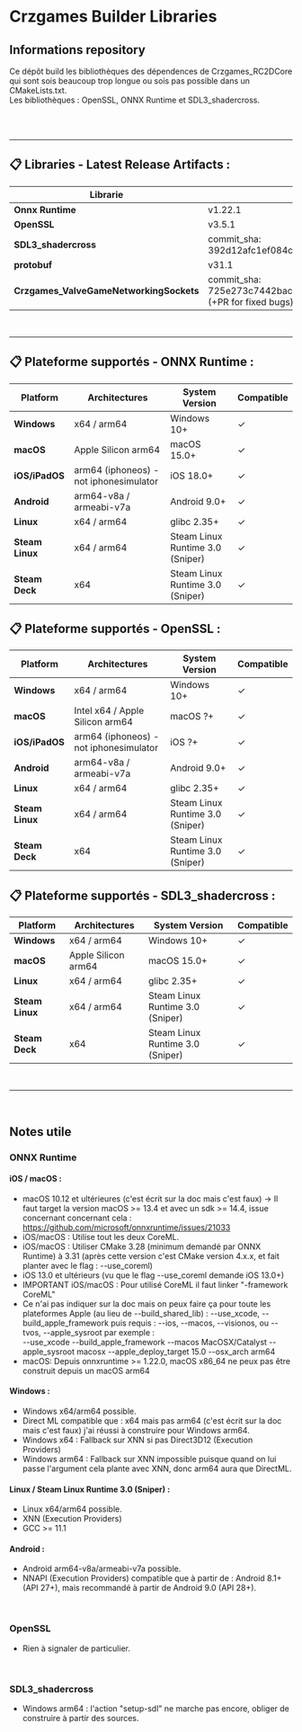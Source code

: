 # Crzgames Builder Libraries

## Informations repository
Ce dépôt build les bibliothèques des dépendences de Crzgames_RC2DCore qui sont sois beaucoup trop longue ou sois pas possible dans un CMakeLists.txt. <br />
Les bibliothèques : OpenSSL, ONNX Runtime et SDL3_shadercross. <br /><br />

<br />

---

## 📋 Libraries - Latest Release Artifacts :

| Librarie | Version |
|----------|---------|
| **Onnx Runtime** | v1.22.1 |
| **OpenSSL** | v3.5.1 |
| **SDL3_shadercross** | commit_sha: 392d12afc1ef084c5cd656307180027399b7a54e |
| **protobuf** | v31.1 |
| **Crzgames_ValveGameNetworkingSockets** | commit_sha: 725e273c7442bac7a8bc903c0b210b1c15c34d92 (+PR for fixed bugs) |

<br />

---

## 📋 Plateforme supportés - ONNX Runtime :

| Platform | Architectures | System Version | Compatible |
|----------|---------------|----------------|------------|
| **Windows** | x64 / arm64 | Windows 10+  | ✓          |
| **macOS** | Apple Silicon arm64 | macOS 15.0+ | ✓ |
| **iOS/iPadOS** | arm64 (iphoneos) - not iphonesimulator | iOS 18.0+ | ✓ |
| **Android** | arm64-v8a / armeabi-v7a | Android 9.0+ | ✓ |
| **Linux** | x64 / arm64 | glibc 2.35+ | ✓ |
| **Steam Linux** | x64 / arm64 | Steam Linux Runtime 3.0 (Sniper) | ✓ |
| **Steam Deck** | x64 | Steam Linux Runtime 3.0 (Sniper) | ✓ |

## 📋 Plateforme supportés - OpenSSL :

| Platform | Architectures | System Version | Compatible |
|----------|---------------|----------------|------------|
| **Windows** | x64 / arm64 | Windows 10+  | ✓          |
| **macOS** | Intel x64 / Apple Silicon arm64 | macOS ?+ | ✓ |
| **iOS/iPadOS** | arm64 (iphoneos) - not iphonesimulator | iOS ?+ | ✓ |
| **Android** | arm64-v8a / armeabi-v7a | Android 9.0+ | ✓ |
| **Linux** | x64 / arm64 | glibc 2.35+ | ✓ |
| **Steam Linux** | x64 / arm64 | Steam Linux Runtime 3.0 (Sniper) | ✓ |
| **Steam Deck** | x64 | Steam Linux Runtime 3.0 (Sniper) | ✓ |

## 📋 Plateforme supportés - SDL3_shadercross :

| Platform | Architectures | System Version | Compatible |
|----------|---------------|----------------|------------|
| **Windows** | x64 / arm64 | Windows 10+  | ✓           |
| **macOS** | Apple Silicon arm64 | macOS 15.0+ | ✓ |
| **Linux** | x64 / arm64 | glibc 2.35+ | ✓ |
| **Steam Linux** | x64 / arm64 | Steam Linux Runtime 3.0 (Sniper) | ✓ |
| **Steam Deck** | x64 | Steam Linux Runtime 3.0 (Sniper) | ✓ |

<br />

---

<br />

## Notes utile

### ONNX Runtime
#### iOS / macOS :
- macOS 10.12 et ultérieures (c'est écrit sur la doc mais c'est faux) -> Il faut target la version macOS >= 13.4 et avec un sdk >= 14.4, issue concernant concernant cela : https://github.com/microsoft/onnxruntime/issues/21033
- iOS/macOS : Utilise tout les deux CoreML.
- iOS/macOS : Utiliser CMake 3.28 (minimum demandé par ONNX Runtime) à 3.31 (après cette version c'est CMake version 4.x.x, et fait planter avec le flag : --use_coreml)
- iOS 13.0 et ultérieurs (vu que le flag --use_coreml demande iOS 13.0+)
- IMPORTANT iOS/macOS : Pour utilisé CoreML il faut linker "-framework CoreML"
- Ce n'ai pas indiquer sur la doc mais on peux faire ça pour toute les plateformes Apple (au lieu de --build_shared_lib) : --use_xcode, --build_apple_framework puis requis : --ios, --macos, --visionos, ou --tvos, --apple_sysroot <the location or name of the macOS platform SDK> par exemple : <br />
--use_xcode --build_apple_framework --macos MacOSX/Catalyst --apple_sysroot macosx --apple_deploy_target 15.0 --osx_arch arm64
- macOS: Depuis onnxruntime >= 1.22.0, macOS x86_64 ne peux pas être construit depuis un macOS arm64

#### Windows :
- Windows x64/arm64 possible.
- Direct ML compatible que : x64 mais pas arm64 (c'est écrit sur la doc mais c'est faux) j'ai réussi à construire pour Windows arm64.
- Windows x64 : Fallback sur XNN si pas Direct3D12 (Execution Providers)
- Windows arm64 : Fallback sur XNN impossible puisque quand on lui passe l'argument cela plante avec XNN, donc arm64 aura que DirectML.

#### Linux / Steam Linux Runtime 3.0 (Sniper) :
- Linux x64/arm64 possible.
- XNN (Execution Providers)
- GCC >= 11.1

#### Android :
- Android arm64-v8a/armeabi-v7a possible.
- NNAPI (Execution Providers) compatible que à partir de : Android 8.1+ (API 27+), mais recommandé à partir de Android 9.0 (API 28+).

<br />

### OpenSSL
- Rien à signaler de particulier.

<br />

### SDL3_shadercross
- Windows arm64 : l'action "setup-sdl" ne marche pas encore, obliger de construire à partir des sources.
